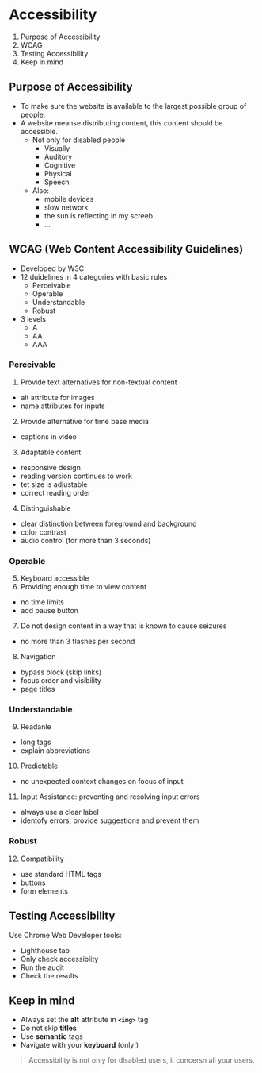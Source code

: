 # Accessibility

1. Purpose of Accessibility
2. WCAG
3. Testing Accessibility
4. Keep in mind

## Purpose of Accessibility

- To make sure the website is available to the largest possible group of people.
- A website meanse distributing content, this content should be accessible.
  - Not only for disabled people
    - Visually
    - Auditory
    - Cognitive
    - Physical
    - Speech
  - Also:
    - mobile devices
    - slow network
    - the sun is reflecting in my screeb
    - ...

## WCAG (Web Content Accessibility Guidelines)

- Developed by W3C
- 12 duidelines in 4 categories with basic rules
  - Perceivable
  - Operable
  - Understandable
  - Robust
- 3 levels
  - A
  - AA
  - AAA

### Perceivable

1. Provide text alternatives for non-textual content

- alt attribute for images
- name attributes for inputs

2. Provide alternative for time base media

- captions in video

3. Adaptable content

- responsive design
- reading version continues to work
- tet size is adjustable
- correct reading order

4. Distinguishable

- clear distinction between foreground and background
- color contrast
- audio control (for more than 3 seconds)

### Operable

5. Keyboard accessible
6. Providing enough time to view content

- no time limits
- add pause button

7. Do not design content in a way that is known to cause seizures

- no more than 3 flashes per second

8. Navigation

- bypass block (skip links)
- focus order and visibility
- page titles

### Understandable

9. Readanle

- long tags
- explain abbreviations

10. Predictable

- no unexpected context changes on focus of input

11. Input Assistance: preventing and resolving input errors

- always use a clear label
- identofy errors, provide suggestions and prevent them

### Robust

12. Compatibility

- use standard HTML tags
- buttons
- form elements

## Testing Accessibility

Use Chrome Web Developer tools:

- Lighthouse tab
- Only check accessiblity
- Run the audit
- Check the results

## Keep in mind

- Always set the **alt** attribute in **`<img>`** tag
- Do not skip **titles**
- Use **semantic** tags
- Navigate with your **keyboard** (only!)

> Accessibility is not only for disabled users, it concersn all your users.
